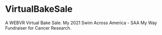 # VirtualBakeSale
A WEBVR Virtual Bake Sale. My 2021 Swim Across America - SAA My Way Fundraiser for Cancer Research. 
